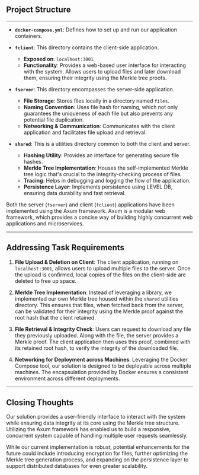 ## Project Structure

___

- **`docker-compose.yml`**: Defines how to set up and run our application containers.

- **`fclient`**: This directory contains the client-side application.
    - **Exposed on**: `localhost:3001`
    - **Functionality**: Provides a web-based user interface for interacting with the system. Allows users to upload
      files and later download them, ensuring their integrity using the Merkle tree proofs.

- **`fserver`**: This directory encompasses the server-side application.
    - **File Storage**: Stores files locally in a directory named `files`.
    - **Naming Convention**: Uses file hash for naming, which not only guarantees the uniqueness of each file but also
      prevents any potential file duplication.
    - **Networking & Communication**: Communicates with the client application and facilitates file upload and
      retrieval.

- **`shared`**: This is a utilities directory common to both the client and server.
    - **Hashing Utility**: Provides an interface for generating secure file hashes.
    - **Merkle Tree Implementation**: Houses the self-implemented Merkle tree logic that's crucial to the
      integrity-checking process of files.
    - **Tracing**: Helps in debugging and logging the flow of the application.
    - **Persistence Layer**: Implements persistence using LEVEL DB, ensuring data durability and fast retrieval.

Both the server (`fserver`) and client (`fclient`) applications have been implemented using the Axum framework. Axum is
a modular web framework, which provides a concise way of building highly concurrent web applications and microservices.
___

## Addressing Task Requirements

1. **File Upload & Deletion on Client**:
   The client application, running on `localhost:3001`, allows users to upload multiple files to the server. Once the
   upload is confirmed, local copies of the files on the client-side are deleted to free up space.

2. **Merkle Tree Implementation**:
   Instead of leveraging a library, we implemented our own Merkle tree housed within the `shared` utilities directory.
   This ensures that files, when fetched back from the server, can be validated for their integrity using the Merkle
   proof against the root hash that the client retained.

3. **File Retrieval & Integrity Check**:
   Users can request to download any file they previously uploaded. Along with the file, the server provides a Merkle
   proof. The client application then uses this proof, combined with its retained root hash, to verify the integrity of
   the downloaded file.

4. **Networking for Deployment across Machines**:
   Leveraging the Docker Compose tool, our solution is designed to be deployable across multiple machines. The
   encapsulation provided by Docker ensures a consistent environment across different deployments.

___

## Closing Thoughts

Our solution provides a user-friendly interface to interact with the system while ensuring data integrity at its core
using the Merkle tree structure. Utilizing the Axum framework has enabled us to build a responsive, concurrent system
capable of handling multiple user requests seamlessly.

While our current implementation is robust, potential enhancements for the future could include introducing encryption
for files, further optimizing the Merkle tree generation process, and expanding on the persistence layer to support
distributed databases for even greater scalability.
